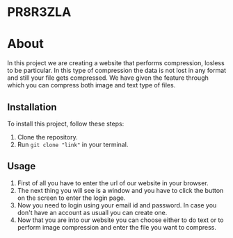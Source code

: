 # PR8R3ZLA
# About

In this project we are creating a website that performs compression, losless to be particular.
In this type of compression the data is not lost in any format and still your file gets compressed.
We have given the feature through which you can compress both image and text type of files.

## Installation

To install this project, follow these steps:

1. Clone the repository.
2. Run `git clone "link"` in your terminal.

## Usage

1. First of all you have to enter the url of our website in your browser.
2. The next thing you will see is a window and you have to click the button on the screen to enter the login page.
3. Now you need to login using your email id and password. In case you don't have an account as usuall you can create one.
4. Now that you are into our website you can choose either to do text or to perform image compression and enter the file you want to compress.
